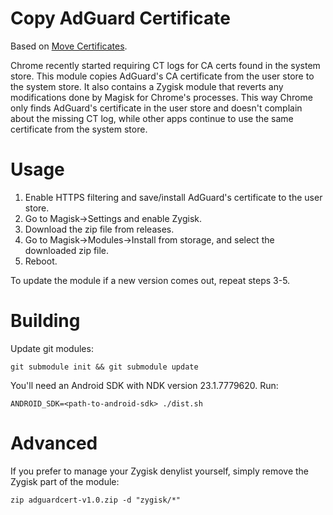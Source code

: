 # Copy AdGuard Certificate

Based on [Move Certificates](https://github.com/Magisk-Modules-Repo/movecert).

Chrome recently started requiring CT logs for CA certs found in the system store.
This module copies AdGuard's CA certificate from the user store to the system store.
It also contains a Zygisk module that reverts any modifications done by Magisk for
Chrome's processes. This way Chrome only finds AdGuard's certificate in the user store
and doesn't complain about the missing CT log, while other apps continue to use the
same certificate from the system store.

# Usage
1. Enable HTTPS filtering and save/install AdGuard's certificate to the user store.
2. Go to Magisk->Settings and enable Zygisk.
3. Download the zip file from releases.
4. Go to Magisk->Modules->Install from storage, and select the downloaded zip file.
5. Reboot.

To update the module if a new version comes out, repeat steps 3-5.

# Building

Update git modules:
```shell
git submodule init && git submodule update
```

You'll need an Android SDK with NDK version 23.1.7779620. Run:

```shell
ANDROID_SDK=<path-to-android-sdk> ./dist.sh
```

# Advanced

If you prefer to manage your Zygisk denylist yourself, simply remove the Zygisk part of the module:
```shell
zip adguardcert-v1.0.zip -d "zygisk/*"
```

